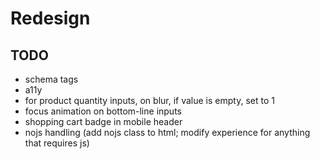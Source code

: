 # Redesign

## TODO

- schema tags
- a11y
- for product quantity inputs, on blur, if value is empty, set to 1
- focus animation on bottom-line inputs
- shopping cart badge in mobile header
- nojs handling (add nojs class to html; modify experience for anything that requires js)
